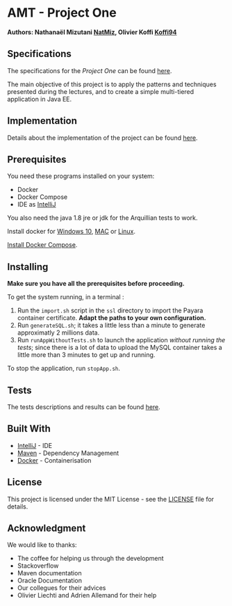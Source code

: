 # AMT - Project One

**Authors: Nathanaël Mizutani [NatMiz](https://github.com/NatMiz), Olivier Koffi [Koffi94](https://github.com/Koffi94)**

## Specifications

The specifications for the *Project One* can be found [here](Specifications.md).

The main objective of this project is to apply the patterns and techniques presented during the lectures, and to create a simple multi-tiered application in Java EE.

## Implementation

Details about the implementation of the project can be found [here](Documentation/Implementation.md).

## Prerequisites

You need these programs installed on your system:

- Docker
- Docker Compose
- IDE as [IntelliJ](https://www.jetbrains.com/idea/download/)

You also need the java 1.8 jre or jdk for the Arquillian tests to work.

Install docker for [Windows 10](https://runnable.com/docker/install-docker-on-windows-10), [MAC](https://runnable.com/docker/install-docker-on-macos) or [Linux](https://runnable.com/docker/install-docker-on-linux).

[Install Docker Compose](https://docs.docker.com/compose/install/).

## Installing

**Make sure you have all the prerequisites before proceeding.**

To get the system running, in a terminal :
1. Run the `import.sh` script in the `ssl` directory to import the Payara container certificate. **Adapt the paths to your own configuration.**
2. Run `generateSQL.sh`; it takes a little less than a minute to generate approximatly 2 millions data.
3. Run `runAppWithoutTests.sh` to launch the application *without running the tests*; since there is a lot of data to upload the MySQL container takes a little more than 3 minutes to get up and running.

To stop the application, run `stopApp.sh`.

## Tests

The tests descriptions and results can be found [here](Documentation/Tests.md).

## Built With

* [IntelliJ](https://www.jetbrains.com/idea/) - IDE
* [Maven](https://maven.apache.org/) - Dependency Management
* [Docker](https://www.docker.com/) - Containerisation

## License

This project is licensed under the MIT License - see the [LICENSE](LICENSE.md) file for details.

## Acknowledgment

We would like to thanks: 
* The coffee for helping us through the development
* Stackoverflow
* Maven documentation
* Oracle Documentation
* Our collegues for their advices
* Olivier Liechti and Adrien Allemand for their help
